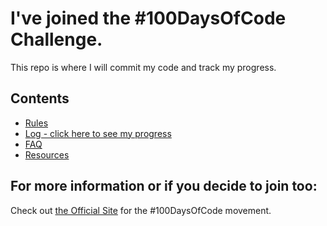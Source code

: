 # I've joined the #100DaysOfCode Challenge.
This repo is where I will commit my code and track my progress.

## Contents
* [Rules](rules.md)
* [Log - click here to see my progress](log.md)
* [FAQ](FAQ.md)
* [Resources](resources.md)

## For more information or if you decide to join too:
Check out [the Official Site](http://100daysofcode.com/) for the #100DaysOfCode movement. 
